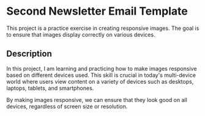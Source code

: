 # Second Newsletter Email Template

This project is a practice exercise in creating responsive images. The goal is to ensure that images display correctly on various devices.

## Description

In this project, I am learning and practicing how to make images responsive based on different devices used. This skill is crucial in today's multi-device world where users view content on a variety of devices such as desktops, laptops, tablets, and smartphones.

By making images responsive, we can ensure that they look good on all devices, regardless of screen size or resolution.
